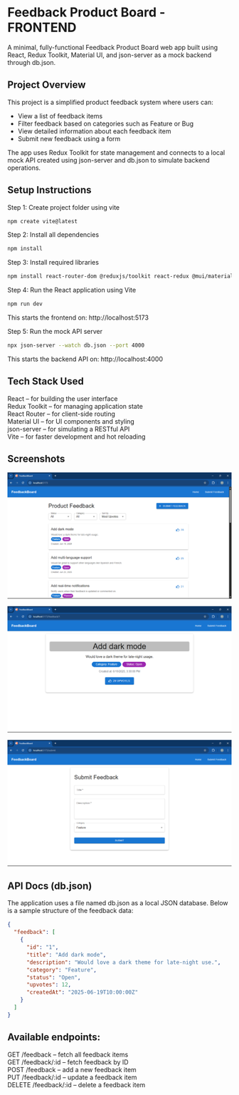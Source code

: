 # Feedback Product Board - FRONTEND

A minimal, fully-functional Feedback Product Board web app built using React, Redux Toolkit, Material UI, and json-server as a mock backend through db.json.

## Project Overview

This project is a simplified product feedback system where users can:

- View a list of feedback items
- Filter feedback based on categories such as Feature or Bug
- View detailed information about each feedback item
- Submit new feedback using a form

The app uses Redux Toolkit for state management and connects to a local mock API created using json-server and db.json to simulate backend operations.

## Setup Instructions

Step 1: Create project folder using vite

```bash
npm create vite@latest
```

Step 2: Install all dependencies

```bash
npm install
```

Step 3: Install required libraries

```bash
npm install react-router-dom @reduxjs/toolkit react-redux @mui/material @emotion/react @emotion/styled json-server
```

Step 4: Run the React application using Vite

```bash
npm run dev
```

This starts the frontend on:
http://localhost:5173

Step 5: Run the mock API server

```bash
npx json-server --watch db.json --port 4000
```

This starts the backend API on:
http://localhost:4000

## Tech Stack Used

React – for building the user interface  
Redux Toolkit – for managing application state  
React Router – for client-side routing  
Material UI – for UI components and styling  
json-server – for simulating a RESTful API  
Vite – for faster development and hot reloading

## Screenshots

![HomePage FeedbackItems](frontend/public/FeedbackLists.png)

![FeedbackDetail](frontend/public/FeedbackDetail.png)

![Submit Feedback](frontend/public/SubmitFeedback.png)

## API Docs (db.json)

The application uses a file named db.json as a local JSON database. Below is a sample structure of the feedback data:

```json
{
  "feedback": [
    {
      "id": "1",
      "title": "Add dark mode",
      "description": "Would love a dark theme for late-night use.",
      "category": "Feature",
      "status": "Open",
      "upvotes": 12,
      "createdAt": "2025-06-19T10:00:00Z"
    }
  ]
}
```

## Available endpoints:

GET /feedback – fetch all feedback items  
GET /feedback/:id – fetch feedback by ID  
POST /feedback – add a new feedback item  
PUT /feedback/:id – update a feedback item  
DELETE /feedback/:id – delete a feedback item
